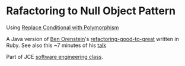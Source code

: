 # Rafactoring to Null Object Pattern

Using [Replace Conditional with Polymorphism](http://www.refactoring.com/catalog/replaceConditionalWithPolymorphism.html)

A Java version of [Ben Orenstein](https://github.com/r00k)'s [refactoring-good-to-great](https://github.com/r00k/refactoring-good-to-great) written in Ruby.
See also this ~7 minutes of his [talk](http://www.youtube.com/watch?v=DC-pQPq0acs&t=22m40s)

Part of JCE [software engineering class](https://github.com/jce-il/se-class).